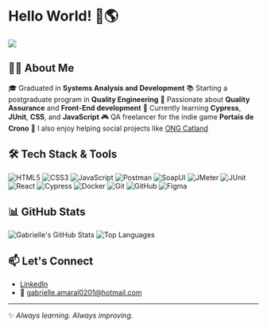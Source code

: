 # Hello World! 👊🌎

![](https://komarev.com/ghpvc/?username=gabi020101&color=006bed)

## 👩‍💻 About Me

🎓 Graduated in **Systems Analysis and Development**
📚 Starting a postgraduate program in **Quality Engineering**
🧪 Passionate about **Quality Assurance** and **Front-End development**
🌱 Currently learning **Cypress**, **JUnit**, **CSS**, and **JavaScript**
🎮 QA freelancer for the indie game **Portais de Crono**
💬 I also enjoy helping social projects like [ONG Catland](https://catland.org.br/)

## 🛠️ Tech Stack & Tools

![HTML5](https://img.shields.io/badge/HTML5-E34F26?style=flat&logo=html5&logoColor=white)
![CSS3](https://img.shields.io/badge/CSS3-1572B6?style=flat&logo=css3&logoColor=white)
![JavaScript](https://img.shields.io/badge/JavaScript-F7DF1E?style=flat&logo=javascript&logoColor=black)
![Postman](https://img.shields.io/badge/-Postman-333333?style=flat&logo=postman)
![SoapUI](https://img.shields.io/badge/SoapUI-6CB33F?logo=SoapUI&logoColor=white&style=for-the-badge)
![JMeter](https://img.shields.io/badge/Apache%20JMeter-D22128?logo=Apache%20JMeter&logoColor=white&style=for-the-badge)
![JUnit](https://img.shields.io/badge/JUnit-25A162?logo=JUnit5&logoColor=white&style=for-the-badge)
![React](https://img.shields.io/badge/React-20232A?style=flat&logo=react&logoColor=61DAFB)
![Cypress](https://img.shields.io/badge/Cypress-17202C?style=flat&logo=cypress&logoColor=white)
![Docker](https://img.shields.io/badge/-Docker-333333?style=flat&logo=docker)
![Git](https://img.shields.io/badge/Git-F05032?style=flat&logo=git&logoColor=white)
![GitHub](https://img.shields.io/badge/GitHub-181717?style=flat&logo=github&logoColor=white)
![Figma](https://img.shields.io/badge/-Figma-333333?style=flat&logo=figma&logoColor=007ACC)
  
## 📊 GitHub Stats

![Gabrielle's GitHub Stats](https://github-readme-stats.vercel.app/api?username=gabi0201&show_icons=true&theme=dracula)
![Top Languages](https://github-readme-stats.vercel.app/api/top-langs/?username=gabi0201&layout=compact&theme=dracula)

## 📫 Let's Connect

- [LinkedIn](https://www.linkedin.com/in/gabrielle-amaral-b799b1178/)
- 📧 gabrielle.amaral0201@hotmail.com

---
✨ *Always learning. Always improving.*
